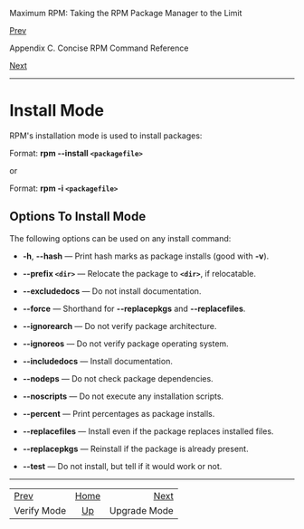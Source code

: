 <div class="NAVHEADER">

Maximum RPM: Taking the RPM Package Manager to the Limit

</div>

[Prev](s1-rpm-commands-verify-mode.md)

Appendix C. Concise RPM Command Reference

[Next](s1-rpm-commands-upgrade-mode.md)

-----

<div class="sect1">

# <span id="s1-rpm-commands-install-mode">Install Mode</span>

RPM's installation mode is used to install packages:

Format: **rpm --install `<packagefile>`**

or

Format: **rpm -i `<packagefile>`**

<div class="sect2">

## <span id="s2-rpm-commands-install-options">Options To Install Mode</span>

The following options can be used on any install command:

  - **-h**, **--hash** — Print hash marks as package installs (good with
    **-v**).

  - **--prefix `<dir>`** — Relocate the package to **`<dir>`**, if
    relocatable.

  - **--excludedocs** — Do not install documentation.

  - **--force** — Shorthand for **--replacepkgs** and
    **--replacefiles**.

  - **--ignorearch** — Do not verify package architecture.

  - **--ignoreos** — Do not verify package operating system.

  - **--includedocs** — Install documentation.

  - **--nodeps** — Do not check package dependencies.

  - **--noscripts** — Do not execute any installation scripts.

  - **--percent** — Print percentages as package installs.

  - **--replacefiles** — Install even if the package replaces installed
    files.

  - **--replacepkgs** — Reinstall if the package is already present.

  - **--test** — Do not install, but tell if it would work or not.

</div>

</div>

<div class="NAVFOOTER">

-----

|                                          |                            |                                           |
| :--------------------------------------- | :------------------------: | ----------------------------------------: |
| [Prev](s1-rpm-commands-verify-mode.md) |     [Home](index.md)     | [Next](s1-rpm-commands-upgrade-mode.md) |
| Verify Mode                              | [Up](ch-rpm-commands.md) |                              Upgrade Mode |

</div>
